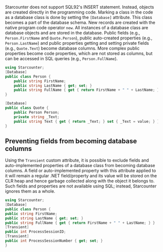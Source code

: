 Starcounter does not support SQL92's INSERT statement. Instead, objects are created directly in the programming code. Marking a class in the code as a database class is done by setting the <code>[Database]</code> attribute. This class becomes a part of the database schema.
New records are created with the native program code operator <code>new</code>. All instances of a database class are database objects and are stored in the database.
Public fields (e.g., `Person.FirstName` and `Quote.Person`), public auto-created properties (e.g., `Person.LastName`) and public properties getting and setting private fields (e.g., `Quote.Text`) become database columns. More complex public properties become code properties, which are not stored as columns, but can be accessed in SQL queries (e.g., `Person.FullName`).
```cs
using Starcounter;
[Database]
public class Person {
    public string FirstName;
    public string LastName { get; set; }
    public string FullName { get { return FirstName + " " + LastName; } }
}

[Database]
public class Quote {
    public Person Person;
    private string _Text;
    public string Text { get { return _Text; } set { _Text = value; } }
}

```
## Preventing fields from becoming database columns
Using the `Transient` custom attribute, it is possible to exclude fields and auto-implemented properties of a database class from becoming database columns. A field or auto-implemented property with this attribute applied to it will remain a regular .NET field/property and its value will be stored on the CLR heap and hence garbage collected along with the object it belongs to. Such fields and properties are not available using SQL; instead, Starcounter ignores them as a whole.
```cs
using Starcounter;
[Database]
public class Person {
public string FirstName;
public string LastName { get; set; }
public string FullName { get { return FirstName + " " + LastName; } }
[Transient]
public int ProcessSessionID;
[Transient]
public int ProcessSessionNumber { get; set; }
}

```

